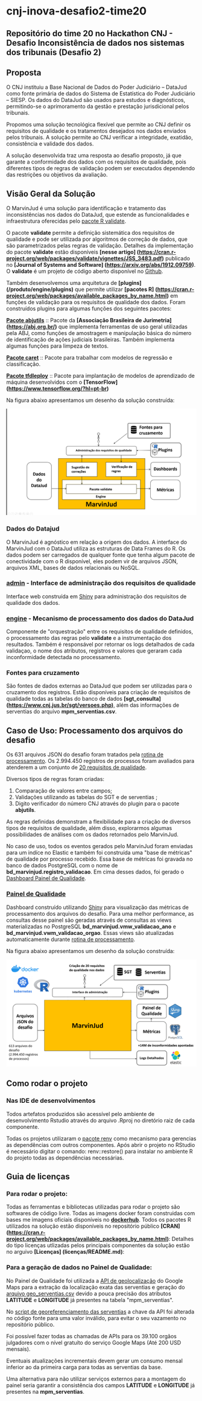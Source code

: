 # cnj-inova-desafio2-time20

## Repositório do time 20  no Hackathon CNJ - Desafio Inconsistência de dados nos sistemas dos tribunais (Desafio 2)


## Proposta

O CNJ instituiu a Base Nacional de Dados do Poder Judiciário – DataJud como fonte primária de dados do Sistema de Estatística do Poder Judiciário – SIESP. Os dados do DataJud são usados para estudos e diagnósticos, permitindo-se o aprimoramento da gestão e prestação jurisdicional pelos tribunais.

Propomos uma solução tecnológica flexível que permite ao CNJ definir os requisitos de qualidade  e os tratamentos desejados nos dados enviados pelos tribunais. A solução permite ao CNJ verificar a integridade, exatidão, consistência e validade dos dados. 

A solução desenvolvida traz uma resposta ao desafio proposto, já que garante a conformidade dos dados com os requisitos de qualidade, pois diferentes tipos de regras de validação podem ser executados dependendo das restrições ou objetivos da avaliação.



## Visão Geral da Solução

O MarvinJud é uma solução para identificação e tratamento das inconsistências nos dados do DataJud, que estende as funcionalidades e infraestrutura oferecidas pelo [pacote R validate](https://cran.r-project.org/web/packages/validate/index.html).

O pacote **validate** permite a definição sistemática dos requisitos de qualidade e pode ser utilizada por algoritmos de correção de dados, que são parametrizados pelas regras de validação. Detalhes da implementação do pacote **validate** estão disponíveis **[nesse artigo] (https://cran.r-project.org/web/packages/validate/vignettes/JSS_3483.pdf)** publicado  no **[Journal of Systems and Software] (https://arxiv.org/abs/1912.09759)**. O **validate** é um projeto de código aberto disponível no [Github](https://github.com/data-cleaning/validate).
 
Também desenvolvemos uma arquitetura de **[plugins] (/produto/engine/plugins)**  que permite utilizar **[pacotes R] (https://cran.r-project.org/web/packages/available_packages_by_name.html)** em funções de validação para os requisitos de qualidade dos dados. Foram construídos plugins para algumas funções dos seguintes pacotes:

**[Pacote abjutils](https://cran.r-project.org/package=abjutils)** :: Pacote da   **[Associação Brasileira de Jurimetria] (https://abj.org.br/)** que implementa ferramentas de uso geral utilizadas pela ABJ, como funções de amostragem e manipulação básica do número de identificação de ações judiciais brasileiras. Também implementa algumas funções para limpeza de textos.

**[Pacote caret](https://cran.r-project.org/web/packages/caret/index.html)** :: Pacote para trabalhar com modelos de regressão e classificação.

**[Pacote tfdleploy](https://cran.r-project.org/web/packages/tfdeploy/index.html)** :: Pacote para implantação de modelos de aprendizado de máquina desenvolvidos com o **[TensorFlow] (https://www.tensorflow.org/?hl=pt-br)**

Na figura abaixo apresentamos um desenho da solução  construída:


![Visão geral da arquiteteura](docs/visao_geral.png "Arquitetura do processamento")


### Dados do Datajud
O MarvinJud é agnóstico em relação a origem dos dados. A interface do MarvinJud com o DataJud utiliza as estruturas de Data Frames do R. Os dados podem ser carregados de qualquer fonte que tenha algum pacote de conectividade com o R disponível, eles podem vir de arquivos JSON, arquivos XML, bases de dados relacionais ou NoSQL.

### [admin](/produto/admin/) - Interface de administração dos requisitos de qualidade
Interface web construída em [Shiny](https://shiny.rstudio.com/) para administração dos requisitos de qualidade dos dados.

### [engine](/produto/engine/) - Mecanismo de processamento dos dados do DataJud
Componente de "orquestração" entre os requisitos de qualidade definidos, o processamento das regras pelo **validate** e a instrumentação dos resultados. Também é responsável por retornar os logs detalhados de cada validaçao, o nome dos atributos, registros e  valores que geraram cada  inconformidade detectada no processamento.

### Fontes para cruzamento
São fontes de dados externas ao DataJud que podem ser utilizadas para o cruzamento dos registros. Estão disponíveis para criação de requisitos de qualidade todas as tabelas do banco de dados **[sgt_consulta] (https://www.cnj.jus.br/sgt/versoes.php)**, além das informações de serventias do arquivo **mpm_serventias.csv**.



## Caso de Uso: Processamento dos arquivos do desafio

Os 631 arquivos JSON do desafio foram tratados pela [rotina de processamento](caso_de_uso/processa-json-desafio).
Os 2.994.450 registros de processos foram avaliados para atenderem a um conjunto de [20 requisitos de qualidade](link_regras). 

Diversos tipos de regras foram criadas:

1. Comparação de valores entre campos;
2. Validações utilizando as tabelas do SGT e de serventias ;
3. Digito verificador do número CNJ através do plugin para o pacote **abjutils**.
 
As regras definidas demonstram a flexibilidade para a criação de diversos tipos de requisitos de qualidade, além disso, explorarmos algumas possibilidades de análises com os dados retornados pelo MarvinJud. 

No caso de uso, todos os eventos gerados pelo MarvinJud foram enviadas para um indíce no Elastic e também foi construída uma "base de métricas" de qualidade por processo recebido. Essa base de métricas foi gravada no banco de dados PostgreSQL com o nome de **bd_marvinjud.registro_validacao**. Em cima desses dados, foi gerado o [Dashboard Painel de Qualidade](/caso_de_uso/painel-qualidade).


### [Painel de Qualidade](/caso_de_uso/painel-qualidade)
Dashboard construído utilizando  [Shiny](https://shiny.rstudio.com/) para visualização das métricas de processamento dos arquivos do desafio. Para uma melhor performance, as consultas desse painel são geradas através de consultas as views materializadas no PostgreSQL **bd_marvinjud.vmw_validacao_ano** e **bd_marvinjud.vwm_validacao_orgao**. Essas views são atualizadas automaticamente durante [rotina de processamento](caso_de_uso/processa-json-desafio).

Na figura abaixo apresentamos um desenho da solução  construída:


![Visão geral da arquiteteura](docs/visao_geral_arquivos_desafio.png "Arquitetura do processamento")

## Como rodar o projeto


### Nas IDE de desenvolvimentos

Todos artefatos produzidos são acessível pelo ambiente de desenvolvimento Rstudio através do arquivo .Rproj no diretório raiz de cada componente. 

Todas os projetos utilizaram o  [pacote renv](https://rstudio.github.io/renv/articles/renv.html) como mecanismo para gerencias as dependências com outros componentes. Após abrir o projeto no RStudio é necessário digitar o comando: renv::restore() para instalar no ambiente R do projeto todas as dependências necessárias.


## Guia de licenças


### Para rodar o projeto:
Todas as ferramentas e bibliotecas utilizadas para rodar o projeto são softwares de código livre.
Todas as imagens docker foram construidas com bases me imagens oficiais disponíveis no **[dockerhub](https://hub.docker.com/)**.
Todos os pacotes R utilizados na solução estão disponíveis no repositório público **[CRAN] (https://cran.r-project.org/web/packages/available_packages_by_name.html)**:
Detalhes do tipo licenças utlizadas pelos principais componentes da solução estão no arguivo **[Licenças] (licenças/README.md)**:
	
### Para a geração de dados no Painel de Qualidade:

No Painel de Qualidade foi utilizada a [API de geolocalização](https://developers.google.com/maps/documentation/geocoding/overview) do Google Maps para a extração da localização exata das serventias e geração do [arquivo geo_serventias.csv](dados/geo_serventias.csv) devido a pouca precisão dos atributos **LATITUDE** e **LONGITUDE** já presentes na tabela "mpm_serventias".

No [script de georeferenciamento das serventias](/caso_de_uso/painel-qualidade/utilitarios/extrator_geo_serventias/extrator_geo_serventias.R)  a chave da API foi alterada no código fonte para uma valor inválido, para evitar o seu vazamento no repositório público.

Foi possível fazer todas as chamadas de APIs para os 39.100 orgãos julgadores com o nível gratuíto do serviço Google Maps (Até 200 USD mensais).	

Eventuais atualizações incrementais devem gerar um consumo mensal inferior  ao da primeira carga para todas as serventias da base.

Uma alternativa para não utilizar serviços externos para a montagem do painel seria garantir a consistência dos campos **LATITUDE** e **LONGITUDE** já presentes na **mpm_serventias**.